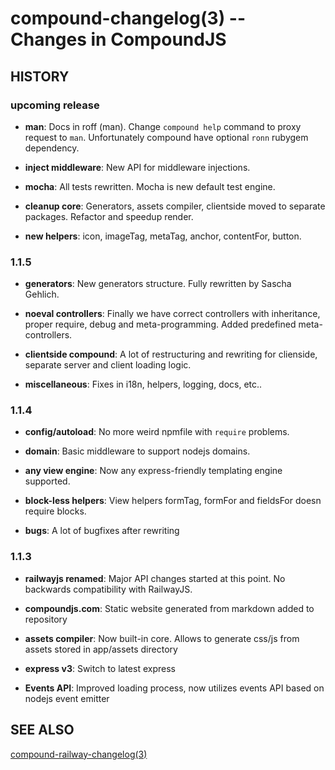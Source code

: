 compound-changelog(3) -- Changes in CompoundJS
================================

## HISTORY

### upcoming release

* **man**:
  Docs in roff (man). Change `compound help` command to proxy request to `man`.
  Unfortunately compound have optional `ronn` rubygem dependency.

* **inject middleware**:
  New API for middleware injections.

* **mocha**:
  All tests rewritten. Mocha is new default test engine.

* **cleanup core**:
  Generators, assets compiler, clientside moved to separate packages. Refactor
  and speedup render.

* **new helpers**:
  icon, imageTag, metaTag, anchor, contentFor, button.

### 1.1.5

* **generators**:
  New generators structure. Fully rewritten by Sascha Gehlich.

* **noeval controllers**:
  Finally we have correct controllers with inheritance, proper require, debug
  and meta-programming. Added predefined meta-controllers.

* **clientside compound**:
  A lot of restructuring and rewriting for clienside, separate server and client
  loading logic.

* **miscellaneous**:
  Fixes in i18n, helpers, logging, docs, etc..

### 1.1.4

* **config/autoload**:
  No more weird npmfile with `require` problems.

* **domain**:
  Basic middleware to support nodejs domains.

* **any view engine**:
  Now any express-friendly templating engine supported.

* **block-less helpers**:
  View helpers formTag, formFor and fieldsFor doesn require blocks.

* **bugs**:
  A lot of bugfixes after rewriting

### 1.1.3

* **railwayjs renamed**:
  Major API changes started at this point. No backwards compatibility with
  RailwayJS.

* **compoundjs.com**:
  Static website generated from markdown added to repository

* **assets compiler**:
  Now built-in core. Allows to generate css/js from assets stored in app/assets
  directory

* **express v3**:
  Switch to latest express

* **Events API**:
  Improved loading process, now utilizes events API based on nodejs event emitter

## SEE ALSO

[compound-railway-changelog(3)](railway-changelog.3.html)

